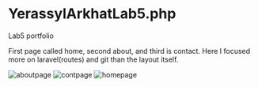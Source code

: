 # YerassylArkhatLab5.php
Lab5 portfolio

First page called home, second about, and third is contact.
Here I focused more on laravel(routes) and git than the layout itself.

![aboutpage](https://user-images.githubusercontent.com/78717104/108627773-7f489b00-7481-11eb-811a-12e932511467.png)
![contpage](https://user-images.githubusercontent.com/78717104/108627775-8079c800-7481-11eb-960a-466970a7318a.png)
![homepage](https://user-images.githubusercontent.com/78717104/108627777-81125e80-7481-11eb-8143-c77d8893230c.png)
